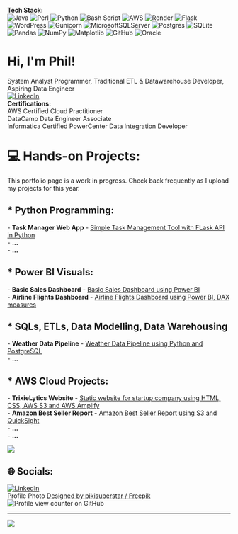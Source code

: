 <b>Tech Stack:</b>
<br/>![Java](https://img.shields.io/badge/java-%23ED8B00.svg?style=flat&logo=openjdk&logoColor=white) ![Perl](https://img.shields.io/badge/perl-%2339457E.svg?style=flat&logo=perl&logoColor=white) ![Python](https://img.shields.io/badge/python-3670A0?style=flat&logo=python&logoColor=ffdd54) ![Bash Script](https://img.shields.io/badge/bash_script-%23121011.svg?style=flat&logo=gnu-bash&logoColor=white) ![AWS](https://img.shields.io/badge/AWS-%23FF9900.svg?style=flat&logo=amazon-aws&logoColor=white) ![Render](https://img.shields.io/badge/Render-%46E3B7.svg?style=flat&logo=render&logoColor=white) ![Flask](https://img.shields.io/badge/flask-%23000.svg?style=flat&logo=flask&logoColor=white) ![WordPress](https://img.shields.io/badge/WordPress-%23117AC9.svg?style=flat&logo=WordPress&logoColor=white) ![Gunicorn](https://img.shields.io/badge/gunicorn-%298729.svg?style=flat&logo=gunicorn&logoColor=white) ![MicrosoftSQLServer](https://img.shields.io/badge/Microsoft%20SQL%20Server-CC2927?style=flat&logo=microsoft%20sql%20server&logoColor=white) ![Postgres](https://img.shields.io/badge/postgres-%23316192.svg?style=flat&logo=postgresql&logoColor=white) ![SQLite](https://img.shields.io/badge/sqlite-%2307405e.svg?style=flat&logo=sqlite&logoColor=white) ![Pandas](https://img.shields.io/badge/pandas-%23150458.svg?style=flat&logo=pandas&logoColor=white) ![NumPy](https://img.shields.io/badge/numpy-%23013243.svg?style=flat&logo=numpy&logoColor=white) ![Matplotlib](https://img.shields.io/badge/Matplotlib-%23ffffff.svg?style=flat&logo=Matplotlib&logoColor=black) ![GitHub](https://img.shields.io/badge/github-%23121011.svg?style=flat&logo=github&logoColor=white) ![Oracle](https://img.shields.io/badge/Oracle-F80000?style=flat&logo=oracle&logoColor=white)

# Hi, I'm Phil!
System Analyst Programmer, Traditional ETL & Datawarehouse Developer, Aspiring Data Engineer
<br/>[![LinkedIn](https://img.shields.io/badge/LinkedIn-%230077B5.svg?logo=linkedin&logoColor=white)](https://linkedin.com/in/philip-henry-h-783039b5) 
<br/>
<b>Certifications:</b><br/>
AWS Certified Cloud Practitioner<br/>
DataCamp Data Engineer Associate<br/>
Informatica Certified PowerCenter Data Integration Developer

# 💻 Hands-on Projects:
This portfolio page is a work in progress. Check back frequently as I upload my projects for this year.

<h2>* Python Programming:</h2>
- <b>Task Manager Web App</b> - <a href="https://github.com/philph01/Flask-Task-Mgr-CRUD">Simple Task Management Tool with FLask API in Python</a><br/>
- <b>...</b><br/>
- <b>...</b><br/>
<h2>* Power BI Visuals:</h2>  
- <b>Basic Sales Dashboard</b> - <a href="https://github.com/philph01/Cola-Basic-Sales-Dashboard">Basic Sales Dashboard using Power BI</a><br/>
- <b>Airline Flights Dashboard</b> - <a href="https://github.com/philph01/Airline-Flights-Dashboard">Airline Flights Dashboard using Power BI, DAX measures</a><br/>
<h2>* SQLs, ETLs, Data Modelling, Data Warehousing</h2>  
- <b>Weather Data Pipeline</b> - <a href="https://github.com/philph01">Weather Data Pipeline using Python and PostgreSQL</a><br/>
- <b>...</b><br/>
<h2>* AWS Cloud Projects:</h2>
- <b>TrixieLytics Website</b> - <a href="https://github.com/philph01/trixielytics-analytics-website">Static website for startup company using HTML, CSS, AWS S3 and AWS Amplify</a><br/>
- <b>Amazon Best Seller Report</b> - <a href="https://github.com/philph01">Amazon Best Seller Report using S3 and QuickSight</a><br/>
- <b>...</b><br/>
- <b>...</b><br/>

<!--
# 📊 GitHub Stats:
![](https://github-readme-stats.vercel.app/api?username=philph01&theme=catppuccin_latte&hide_border=false&include_all_commits=true&count_private=false)<br/>
![](https://github-readme-streak-stats.herokuapp.com/?user=philph01&theme=catppuccin_latte&hide_border=false)<br/>
-->
![](https://github-readme-stats.vercel.app/api/top-langs/?username=philph01&theme=catppuccin_latte&hide_border=false&include_all_commits=true&count_private=false&layout=compact)


## 🌐 Socials:
[![LinkedIn](https://img.shields.io/badge/LinkedIn-%230077B5.svg?logo=linkedin&logoColor=white)](https://linkedin.com/in/philip-henry-h-783039b5) 
<br/>
Profile Photo <a href="http://www.freepik.com">Designed by pikisuperstar / Freepik</a><br/>
![Profile view counter on GitHub](https://komarev.com/ghpvc/?username=philph01)


---
[![](https://visitcount.itsvg.in/api?id=philph01&icon=0&color=0)](https://visitcount.itsvg.in)
<!-- Proudly created with GPRM ( https://gprm.itsvg.in ) -->
